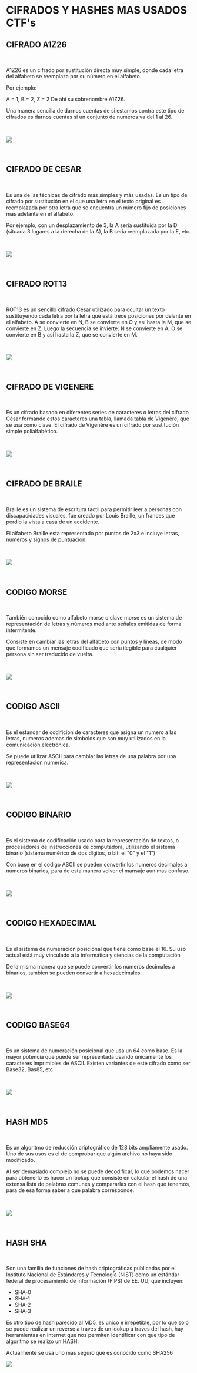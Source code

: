 # CIFRADOS Y HASHES MAS USADOS CTF's #

## CIFRADO A1Z26 ##

<br>

A1Z26 es un cifrado por sustitución directa muy simple, donde cada letra del alfabeto se reemplaza por su número en el alfabeto.

Por ejemplo:

A = 1, B = 2, Z = 2
De ahi su sobrenombre A1Z26.

Una manera sencilla de darnos cuentas de si estamos contra este tipo de cifrados  es darnos cuentas si un conjunto de numeros va del 1 al 26.

<br>

![](https://preview.redd.it/srlmnnzjli771.png?width=648&format=png&auto=webp&s=7615018773e03e1f618bfa05b16bcdb26a87e714)

<br>

## CIFRADO DE CESAR ##

<br>

Es una de las técnicas de cifrado más simples y más usadas. Es un tipo de cifrado por sustitución en el que una letra en el texto original es reemplazada por otra letra que se encuentra un número fijo de posiciones más adelante en el alfabeto.

Por ejemplo, con un desplazamiento de 3, la A sería sustituida por la D (situada 3 lugares a la derecha de la A), la B sería reemplazada por la E, etc.

<br>

![](https://2.bp.blogspot.com/-_0Vg72xYsKk/WHYDzikz67I/AAAAAAAAA_A/QkK4fP2fqrc-MIkSJcvVqN-Y_wmZKXDvQCK4B/s1600/Caesar_cipher_left_shift_of_3.svg.png)

<br>

## CIFRADO ROT13 ##

<br>

ROT13 es un sencillo cifrado César utilizado para ocultar un texto sustituyendo cada letra por la letra que está trece posiciones por delante en el alfabeto. A se convierte en N, B se convierte en O y así hasta la M, que se convierte en Z. Luego la secuencia se invierte: N se convierte en A, O se convierte en B y así hasta la Z, que se convierte en M.

<br>

![](https://upload.wikimedia.org/wikipedia/commons/2/24/ROT13-es.png)

<br>

## CIFRADO DE VIGENERE ##

<br>

Es un cifrado basado en diferentes series de caracteres o letras del cifrado César formando estos caracteres una tabla, llamada tabla de Vigenère, que se usa como clave. El cifrado de Vigenère es un cifrado por sustitución simple polialfabético.

<br>

![](https://external-content.duckduckgo.com/iu/?u=http%3A%2F%2F4.bp.blogspot.com%2F-qXyVh_aikfI%2FTfaD3v09yaI%2FAAAAAAAAA_s%2Fig_bid9Q7hQ%2Fs1600%2FVigenereSquare2.jpg&f=1&nofb=1&ipt=7dbc45531eb9b550cdc86c9261d2f0ded5c0c17945762d911be3ad41567062f4&ipo=images)

<br>

## CIFRADO DE BRAILE ##

<br>

Braille es un sistema de escritura tactil para permitir leer a personas con discapacidades visuales, fue creado por Louis Braille, un frances que perdio la vista a casa de un accidente.

El alfabeto Braille esta representado por puntos de 2x3 e incluye letras, numeros y signos de puntuacion.

<br>

![](https://external-content.duckduckgo.com/iu/?u=https%3A%2F%2Fi.pinimg.com%2F736x%2F99%2F3c%2F3c%2F993c3ccb66b8e28b2cc48f2bfdbeb103.jpg&f=1&nofb=1&ipt=8303030e14c861efe93296190df95034e0c415ed55a46321fb388890c4d47a11&ipo=images)

<br>

## CODIGO MORSE ##

<br>

También conocido como alfabeto morse o clave morse es un sistema de representación de letras y números mediante señales emitidas de forma intermitente.

Consiste en cambiar las letras del alfabeto con puntos y lineas, de modo que formamos un mensaje codificado que seria ilegible para cualquier persona sin ser traducido de vuelta.

<br>

![](https://external-content.duckduckgo.com/iu/?u=https%3A%2F%2Fhttp2.mlstatic.com%2Fpulsera-clave-codigo-morse-varios-mensajes-D_NQ_NP_914325-MLM25432920040_032017-F.jpg&f=1&nofb=1&ipt=2d16a574ca5c314cb785de691eb6e067bb2bb0a5ee33ad5676ae34d08a5233bf&ipo=images)

<br>

## CODIGO ASCII ##

<br>

Es el estandar de codificion de caracteres que asigna un numero a las letras, numeros ademas de simbolos que son muy utilizados en la comunicacion electronica.

Se puede utilizar ASCII para cambiar las letras de una palabra por una representacion numerica.

<br>

![](https://external-content.duckduckgo.com/iu/?u=https%3A%2F%2Fspreadsheeto.com%2Fwp-content%2Fuploads%2F2017%2F09%2Fascii-codes-table.png&f=1&nofb=1&ipt=3df80880491bcd8c4a69d7258584acbcd455af2458f0ac2f235402b17493b173&ipo=images)

<br>

## CODIGO BINARIO ##

<br>

Es el sistema de codificación usado para la representación de textos, o procesadores de instrucciones de computadora, utilizando el sistema binario (sistema numérico de dos dígitos, o bit: el "0" y el "1")

Con base en el codigo ASCII se pueden convertir los numeros decimales a numeros binarios, para de esta manera volver el mansaje aun mas confuso.

<br>

![](https://external-content.duckduckgo.com/iu/?u=https%3A%2F%2Fsteemitimages.com%2F0x0%2Fhttps%3A%2F%2Fstatic.vix.com%2Fes%2Fsites%2Fdefault%2Ffiles%2Fstyles%2Flarge%2Fpublic%2Fbtg%2Fcodigo_binario_2.jpg%3Fitok%3DaBfifK79&f=1&nofb=1&ipt=d23a70bedd89a96d46b24d31c219be70b9c08b1f1e937f2b3c9b9ce610036336&ipo=images)

<br>

## CODIGO HEXADECIMAL ##

<br>

Es el sistema de numeración posicional que tiene como base el 16. Su uso actual está muy vinculado a la informática y ciencias de la computación

De la misma manera que se puede convertir los numeros decimales a binarios, tambien se pueden convertir a hexadecimales.

<br>

![](https://external-content.duckduckgo.com/iu/?u=https%3A%2F%2Ftse3.mm.bing.net%2Fth%3Fid%3DOIP.w0J-aLKm1sAFiFm8Xhnt8wHaDt%26pid%3DApi&f=1&ipt=be151df03280890d7d7b4b9733bdc7f042e3b704ee7b5bafa9915f41356881ad&ipo=images)

<br>

## CODIGO BASE64 ##

<br>

Es un sistema de numeración posicional que usa un 64 como base. Es la mayor potencia que puede ser representada usando únicamente los caracteres imprimibles de ASCII. Existen variantes de este cifrado como ser Base32, Bas85, etc.

<br>

![](https://external-content.duckduckgo.com/iu/?u=https%3A%2F%2Fopentechtips.com%2Fwp-content%2Fuploads%2F2020%2F05%2Fbase64_4.jpg&f=1&nofb=1&ipt=ef1bc9da84e6dfb5f9f333075a2cbae8e5bd3d1e05e55208e389a2983ea3bab7&ipo=images)

<br>

## HASH MD5 ##

<br>

Es un algoritmo de reducción criptográfico de 128 bits ampliamente usado. Uno de sus usos es el de comprobar que algún archivo no haya sido modificado.

Al ser demasiado complejo no se puede decodificar, lo que podemos hacer para obtenerlo es hacer un lookup que consiste en calcular el hash de una extensa lista de palabras comunes y compararlas con el hash que tenemos, para de esa forma saber a que palabra corresponde.

<br>

![](https://external-content.duckduckgo.com/iu/?u=https%3A%2F%2Fcdn.ttgtmedia.com%2Frms%2FonlineImages%2Fsecurity-md5_hashing_mobile.jpg&f=1&nofb=1&ipt=ff7bd0b4645e3b7bdb10d3b32209cf83a20652cdab66b56ab4f793dd95b7480a&ipo=images)

<br>

## HASH SHA ##

<br>

Son una familia de funciones de hash criptográficas publicadas por el Instituto Nacional de Estándares y Tecnología (NIST) como un estándar federal de procesamiento de información (FIPS) de EE. UU; que incluyen:

* SHA-0
* SHA-1
* SHA-2
* SHA-3

Es otro tipo de hash parecido al MD5, es unico e irrepetible, por lo que solo se puede realizar un reverse a traves de un lookup a traves del hash, hay herramientas en internet que nos permiten identificar con que tipo de algoritmo se realizo un HASH.

Actualmente se usa uno mas seguro que es conocido como SHA256

![](https://external-content.duckduckgo.com/iu/?u=https%3A%2F%2Fwww.howtogeek.com%2Fwp-content%2Fuploads%2F2017%2F02%2Fimg_5894fa0a81d55.png.pagespeed.ce.ebhvPk-Dxe.png&f=1&nofb=1&ipt=88913631ac78154297db64225c9a5fcc69d8e58a5a195264a7685301c24182c9&ipo=images)

<br>